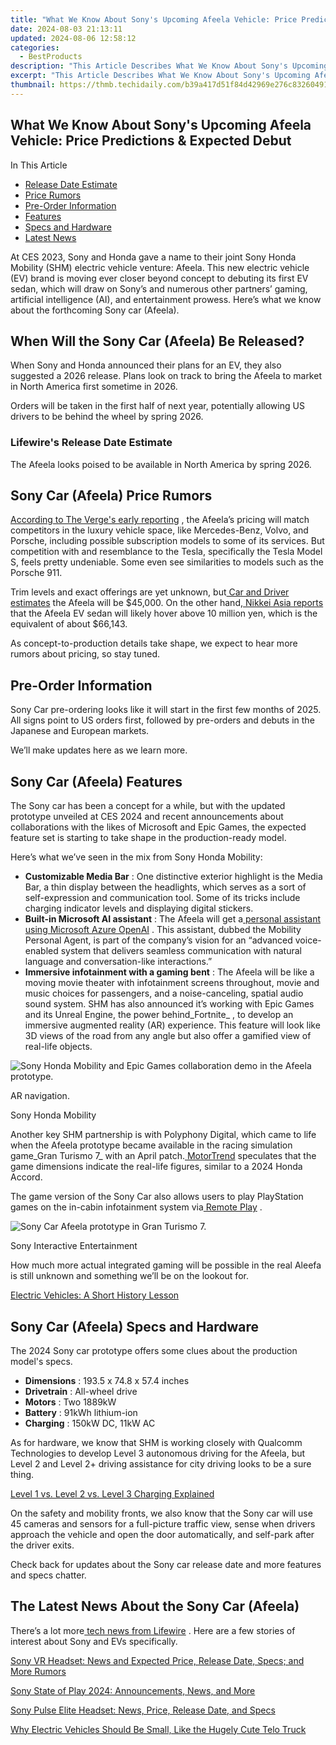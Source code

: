 ```yaml
---
title: "What We Know About Sony's Upcoming Afeela Vehicle: Price Predictions & Expected Debut"
date: 2024-08-03 21:13:11
updated: 2024-08-06 12:58:12
categories:
  - BestProducts
description: "This Article Describes What We Know About Sony's Upcoming Afeela Vehicle: Price Predictions & Expected Debut"
excerpt: "This Article Describes What We Know About Sony's Upcoming Afeela Vehicle: Price Predictions & Expected Debut"
thumbnail: https://thmb.techidaily.com/b39a417d51f84d42969e276c8326049152a3ecf4c134364262ba197f0a84bb02.jpg
---
```


## What We Know About Sony's Upcoming Afeela Vehicle: Price Predictions & Expected Debut

 In This Article 

* [ Release Date Estimate ](https://www.lifewire.com/#toc-when-will-the-sony-car-afeela-be-released)
* [ Price Rumors ](https://www.lifewire.com/#toc-sony-car-afeela-price-rumors)
* [ Pre-Order Information ](https://www.lifewire.com/#toc-pre-order-information)
* [ Features ](https://www.lifewire.com/#toc-sony-car-afeela-features)
* [ Specs and Hardware ](https://www.lifewire.com/#toc-sony-car-afeela-specs-and-hardware)
* [ Latest News ](https://www.lifewire.com/#toc-the-latest-news-about-the-sony-car-afeela)

 At CES 2023, Sony and Honda gave a name to their joint Sony Honda Mobility (SHM) electric vehicle venture: Afeela. This new electric vehicle (EV) brand is moving ever closer beyond concept to debuting its first EV sedan, which will draw on Sony’s and numerous other partners’ gaming, artificial intelligence (AI), and entertainment prowess. Here’s what we know about the forthcoming Sony car (Afeela).

##  When Will the Sony Car (Afeela) Be Released? 

 When Sony and Honda announced their plans for an EV, they also suggested a 2026 release. Plans look on track to bring the Afeela to market in North America first sometime in 2026\. 

 Orders will be taken in the first half of next year, potentially allowing US drivers to be behind the wheel by spring 2026.

###  Lifewire's Release Date Estimate

 The Afeela looks poised to be available in North America by spring 2026.

##  Sony Car (Afeela) Price Rumors 

[ According to The Verge's early reporting](https://www.theverge.com/2023/1/4/23539863/sony-honda-electric-vehicle-afeela-ces-reveal-photos) , the Afeela’s pricing will match competitors in the luxury vehicle space, like Mercedes-Benz, Volvo, and Porsche, including possible subscription models to some of its services. But competition with and resemblance to the Tesla, specifically the Tesla Model S, feels pretty undeniable. Some even see similarities to models such as the Porsche 911.

 Trim levels and exact offerings are yet unknown, but[ Car and Driver estimates](https://www.caranddriver.com/afeela/ev-sedan) the Afeela will be $45,000\. On the other hand,[ Nikkei Asia reports](https://asia.nikkei.com/Business/Automobiles/Sony-and-Honda-EV-venture-to-launch-SUV-and-compact-before-2030) that the Afeela EV sedan will likely hover above 10 million yen, which is the equivalent of about $66,143.

 As concept-to-production details take shape, we expect to hear more rumors about pricing, so stay tuned.

## Pre-Order Information 

 Sony Car pre-ordering looks like it will start in the first few months of 2025\. All signs point to US orders first, followed by pre-orders and debuts in the Japanese and European markets. 

 We’ll make updates here as we learn more.

## Sony Car (Afeela) Features 

 The Sony car has been a concept for a while, but with the updated prototype unveiled at CES 2024 and recent announcements about collaborations with the likes of Microsoft and Epic Games, the expected feature set is starting to take shape in the production-ready model.

 Here’s what we’ve seen in the mix from Sony Honda Mobility:

* **Customizable Media Bar** : One distinctive exterior highlight is the Media Bar, a thin display between the headlights, which serves as a sort of self-expression and communication tool. Some of its tricks include charging indicator levels and displaying digital stickers.
* **Built-in Microsoft AI assistant** : The Afeela will get a[ personal assistant using Microsoft Azure OpenAI](https://www.shm-afeela.com/en/news/2024-01-08%5F4/) . This assistant, dubbed the Mobility Personal Agent, is part of the company’s vision for an “advanced voice-enabled system that delivers seamless communication with natural language and conversation-like interactions.”
* **Immersive infotainment with a gaming bent** : The Afeela will be like a moving movie theater with infotainment screens throughout, movie and music choices for passengers, and a noise-canceling, spatial audio sound system. SHM has also announced it’s working with Epic Games and its Unreal Engine, the power behind_Fortnite_ , to develop an immersive augmented reality (AR) experience. This feature will look like 3D views of the road from any angle but also offer a gamified view of real-life objects.

![Sony Honda Mobility and Epic Games collaboration demo in the Afeela prototype.](https://www.lifewire.com/thmb/l9bUlpS2wIPA00FBpEUvK6M-tPw=/960x0/filters:no_upscale():max_bytes(150000):strip_icc():format(webp)/Sony-Hond-Car-Afeela-EpicGames-Collaboration-4978e86ca0f048c2858c0bd4e757562c.jpeg) 

AR navigation. 

Sony Honda Mobility

 Another key SHM partnership is with Polyphony Digital, which came to life when the Afeela prototype became available in the racing simulation game_Gran Turismo 7_ with an April patch.[ MotorTrend](https://www.motortrend.com/features/sony-afeela-ev-sedan-virtual-first-drive-playstation-gran-turismo/) speculates that the game dimensions indicate the real-life figures, similar to a 2024 Honda Accord. 

 The game version of the Sony Car also allows users to play PlayStation games on the in-cabin infotainment system via[ Remote Play](https://www.lifewire.com/remote-play-ps5-games-on-android-5089611) . 

![Sony Car Afeela prototype in Gran Turismo 7.](https://www.lifewire.com/thmb/6883s270jJnZ-nOMN6hrwPhhS3Y=/960x0/filters:no_upscale():max_bytes(150000):strip_icc():format(webp)/sony-car-afeela-gran-turismo-7-24a158661c194c2b8e91084521f41c28.jpg) 

Sony Interactive Entertainment

 How much more actual integrated gaming will be possible in the real Aleefa is still unknown and something we’ll be on the lookout for.

[  Electric Vehicles: A Short History Lesson ](https://www.lifewire.com/electric-vehicles-a-short-history-lesson-5202203) 

##  Sony Car (Afeela) Specs and Hardware 

 The 2024 Sony car prototype offers some clues about the production model's specs. 

* **Dimensions** : 193.5 x 74.8 x 57.4 inches
* **Drivetrain** : All-wheel drive
* **Motors** : Two 1889kW
* **Battery** : 91kWh lithium-ion
* **Charging** : 150kW DC, 11kW AC

 As for hardware, we know that SHM is working closely with Qualcomm Technologies to develop Level 3 autonomous driving for the Afeela, but Level 2 and Level 2+ driving assistance for city driving looks to be a sure thing.

[  Level 1 vs. Level 2 vs. Level 3 Charging Explained ](https://www.lifewire.com/ev-charging-levels-explained-5201716) 

 On the safety and mobility fronts, we also know that the Sony car will use 45 cameras and sensors for a full-picture traffic view, sense when drivers approach the vehicle and open the door automatically, and self-park after the driver exits.

 Check back for updates about the Sony car release date and more features and specs chatter. 

##  The Latest News About the Sony Car (Afeela) 

 There’s a lot more[ tech news from Lifewire](https://www.lifewire.com/news-4795879) . Here are a few stories of interest about Sony and EVs specifically.

[  Sony VR Headset: News and Expected Price, Release Date, Specs; and More Rumors ](https://www.lifewire.com/sony-vr-headset-news-and-expected-price-release-date-specs-and-more-rumors-8656495) 

[  Sony State of Play 2024: Announcements, News, and More ](https://www.lifewire.com/sony-state-of-play-rumors-announcements-news-and-more-5220949) 

[  Sony Pulse Elite Headset: News, Price, Release Date, and Specs ](https://www.lifewire.com/sony-pulse-elite-headset-8419539) 

[  Why Electric Vehicles Should Be Small, Like the Hugely Cute Telo Truck ](https://www.lifewire.com/electric-vehicles-should-be-small-like-telo-truck-7547069) 

<ins class="adsbygoogle"
     style="display:block"
     data-ad-format="autorelaxed"
     data-ad-client="ca-pub-7571918770474297"
     data-ad-slot="1223367746"></ins>



<ins class="adsbygoogle"
     style="display:block"
     data-ad-client="ca-pub-7571918770474297"
     data-ad-slot="8358498916"
     data-ad-format="auto"
     data-full-width-responsive="true"></ins>
